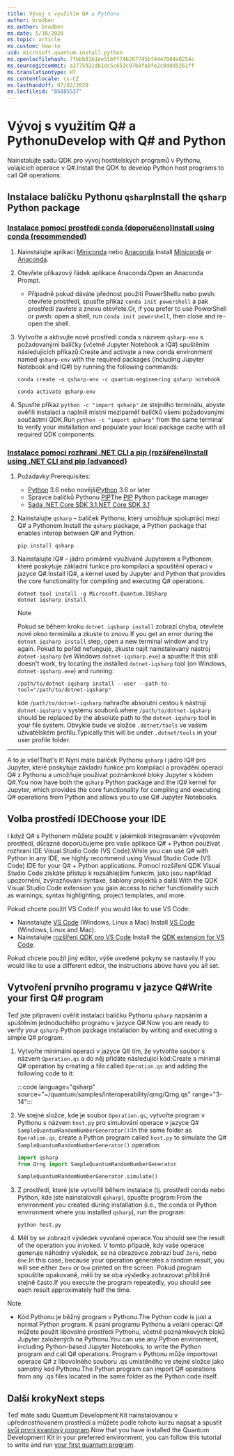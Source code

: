 ```yaml
---
title: Vývoj s využitím Q# a Pythonu
author: bradben
ms.author: bradben
ms.date: 5/30/2020
ms.topic: article
ms.custom: how-to
uid: microsoft.quantum.install.python
ms.openlocfilehash: 7fbbb81b1ee51bff74b287745bf4447004a0254c
ms.sourcegitcommit: a3775921db1dc5c653c97b8fa8fe2c0ddd5261ff
ms.translationtype: HT
ms.contentlocale: cs-CZ
ms.lasthandoff: 07/02/2020
ms.locfileid: "85885537"
---
```

# <a name="develop-with-q-and-python"></a><span data-ttu-id="b84f4-102">Vývoj s využitím Q# a Pythonu</span><span class="sxs-lookup"><span data-stu-id="b84f4-102">Develop with Q# and Python</span></span>

<span data-ttu-id="b84f4-103">Nainstalujte sadu QDK pro vývoj hostitelských programů v Pythonu, volajících operace v Q#.</span><span class="sxs-lookup"><span data-stu-id="b84f4-103">Install the QDK to develop Python host programs to call Q# operations.</span></span>

## <a name="install-the-qsharp-python-package"></a><span data-ttu-id="b84f4-104">Instalace balíčku Pythonu `qsharp`</span><span class="sxs-lookup"><span data-stu-id="b84f4-104">Install the `qsharp` Python package</span></span>

### <a name="install-using-conda-recommended"></a>[<span data-ttu-id="b84f4-105">Instalace pomocí prostředí conda (doporučeno)</span><span class="sxs-lookup"><span data-stu-id="b84f4-105">Install using conda (recommended)</span></span>](#tab/tabid-conda)

1. <span data-ttu-id="b84f4-106">Nainstalujte aplikaci [Miniconda](https://docs.conda.io/en/latest/miniconda.html) nebo [Anaconda](https://www.anaconda.com/products/individual#Downloads).</span><span class="sxs-lookup"><span data-stu-id="b84f4-106">Install [Miniconda](https://docs.conda.io/en/latest/miniconda.html) or [Anaconda](https://www.anaconda.com/products/individual#Downloads).</span></span>

1. <span data-ttu-id="b84f4-107">Otevřete příkazový řádek aplikace Anaconda.</span><span class="sxs-lookup"><span data-stu-id="b84f4-107">Open an Anaconda Prompt.</span></span>

   - <span data-ttu-id="b84f4-108">Případně pokud dáváte přednost použití PowerShellu nebo pwsh: otevřete prostředí, spusťte příkaz `conda init powershell` a pak prostředí zavřete a znovu otevřete.</span><span class="sxs-lookup"><span data-stu-id="b84f4-108">Or, if you prefer to use PowerShell or pwsh: open a shell, run `conda init powershell`, then close and re-open the shell.</span></span>

1. <span data-ttu-id="b84f4-109">Vytvořte a aktivujte nové prostředí conda s názvem `qsharp-env` s požadovanými balíčky (včetně Jupyter Notebook a IQ#) spuštěním následujících příkazů:</span><span class="sxs-lookup"><span data-stu-id="b84f4-109">Create and activate a new conda environment named `qsharp-env` with the required packages (including Jupyter Notebook and IQ#) by running the following commands:</span></span>

    ```
    conda create -n qsharp-env -c quantum-engineering qsharp notebook

    conda activate qsharp-env
    ```

1. <span data-ttu-id="b84f4-110">Spusťte příkaz `python -c "import qsharp"` ze stejného terminálu, abyste ověřili instalaci a naplnili místní mezipaměť balíčků všemi požadovanými součástmi QDK.</span><span class="sxs-lookup"><span data-stu-id="b84f4-110">Run `python -c "import qsharp"` from the same terminal to verify your installation and populate your local package cache with all required QDK components.</span></span>

### <a name="install-using-net-cli-and-pip-advanced"></a>[<span data-ttu-id="b84f4-111">Instalace pomocí rozhraní .NET CLI a pip (rozšířené)</span><span class="sxs-lookup"><span data-stu-id="b84f4-111">Install using .NET CLI and pip (advanced)</span></span>](#tab/tabid-dotnetcli)

1. <span data-ttu-id="b84f4-112">Požadavky:</span><span class="sxs-lookup"><span data-stu-id="b84f4-112">Prerequisites:</span></span>

    - <span data-ttu-id="b84f4-113">[Python](https://www.python.org/downloads/) 3.6 nebo novější</span><span class="sxs-lookup"><span data-stu-id="b84f4-113">[Python](https://www.python.org/downloads/) 3.6 or later</span></span>
    - <span data-ttu-id="b84f4-114">Správce balíčků Pythonu [PIP](https://pip.pypa.io/en/stable/installing)</span><span class="sxs-lookup"><span data-stu-id="b84f4-114">The [PIP](https://pip.pypa.io/en/stable/installing) Python package manager</span></span>
    - [<span data-ttu-id="b84f4-115">Sada .NET Core SDK 3.1</span><span class="sxs-lookup"><span data-stu-id="b84f4-115">.NET Core SDK 3.1</span></span>](https://dotnet.microsoft.com/download/dotnet-core/3.1)


1. <span data-ttu-id="b84f4-116">Nainstalujte `qsharp` – balíček Pythonu, který umožňuje spolupráci mezi Q# a Pythonem.</span><span class="sxs-lookup"><span data-stu-id="b84f4-116">Install the `qsharp` package, a Python package that enables interop between Q# and Python.</span></span>

    ```
    pip install qsharp
    ```

1. <span data-ttu-id="b84f4-117">Nainstalujte IQ# – jádro primárně využívané Jupyterem a Pythonem, které poskytuje základní funkce pro kompilaci a spouštění operací v jazyce Q#.</span><span class="sxs-lookup"><span data-stu-id="b84f4-117">Install IQ#, a kernel used by Jupyter and Python that provides the core functionality for compiling and executing Q# operations.</span></span>

    ```dotnetcli
    dotnet tool install -g Microsoft.Quantum.IQSharp
    dotnet iqsharp install
    ```

    > [!NOTE]
    > <span data-ttu-id="b84f4-118">Pokud se během kroku `dotnet iqsharp install` zobrazí chyba, otevřete nové okno terminálu a zkuste to znovu.</span><span class="sxs-lookup"><span data-stu-id="b84f4-118">If you get an error during the `dotnet iqsharp install` step, open a new terminal window and try again.</span></span>
    > <span data-ttu-id="b84f4-119">Pokud to pořád nefunguje, zkuste najít nainstalovaný nástroj `dotnet-iqsharp` (ve Windows `dotnet-iqsharp.exe`) a spusťte:</span><span class="sxs-lookup"><span data-stu-id="b84f4-119">If this still doesn't work, try locating the installed `dotnet-iqsharp` tool (on Windows, `dotnet-iqsharp.exe`) and running:</span></span>
    > ```
    > /path/to/dotnet-iqsharp install --user --path-to-tool="/path/to/dotnet-iqsharp"
    > ```
    > <span data-ttu-id="b84f4-120">kde `/path/to/dotnet-iqsharp` nahraďte absolutní cestou k nástroji `dotnet-iqsharp` v systému souborů.</span><span class="sxs-lookup"><span data-stu-id="b84f4-120">where `/path/to/dotnet-iqsharp` should be replaced by the absolute path to the `dotnet-iqsharp` tool in your file system.</span></span>
    > <span data-ttu-id="b84f4-121">Obvykle bude ve složce `.dotnet/tools` ve vašem uživatelském profilu.</span><span class="sxs-lookup"><span data-stu-id="b84f4-121">Typically this will be under `.dotnet/tools` in your user profile folder.</span></span>
    
***

<span data-ttu-id="b84f4-122">A to je vše!</span><span class="sxs-lookup"><span data-stu-id="b84f4-122">That's it!</span></span> <span data-ttu-id="b84f4-123">Nyní máte balíček Pythonu `qsharp` i jádro IQ# pro Jupyter, které poskytuje základní funkce pro kompilaci a provádění operací Q# z Pythonu a umožňuje používat poznámkové bloky Jupyter s kódem Q#.</span><span class="sxs-lookup"><span data-stu-id="b84f4-123">You now have both the `qsharp` Python package and the IQ# kernel for Jupyter, which provides the core functionality for compiling and executing Q# operations from Python and allows you to use Q# Jupyter Notebooks.</span></span>

## <a name="choose-your-ide"></a><span data-ttu-id="b84f4-124">Volba prostředí IDE</span><span class="sxs-lookup"><span data-stu-id="b84f4-124">Choose your IDE</span></span>

<span data-ttu-id="b84f4-125">I když Q# s Pythonem můžete použít v jakémkoli integrovaném vývojovém prostředí, důrazně doporučujeme pro vaše aplikace Q# + Python používat rozhraní IDE Visual Studio Code (VS Code).</span><span class="sxs-lookup"><span data-stu-id="b84f4-125">While you can use Q# with Python in any IDE, we highly recommend using Visual Studio Code (VS Code) IDE for your Q# + Python applications.</span></span> <span data-ttu-id="b84f4-126">Pomocí rozšíření QDK Visual Studio Code získáte přístup k rozsáhlejším funkcím, jako jsou například upozornění, zvýrazňování syntaxe, šablony projektů a další.</span><span class="sxs-lookup"><span data-stu-id="b84f4-126">With the QDK Visual Studio Code extension you gain access to richer functionality such as warnings, syntax highlighting, project templates, and more.</span></span>

<span data-ttu-id="b84f4-127">Pokud chcete použít VS Code:</span><span class="sxs-lookup"><span data-stu-id="b84f4-127">If you would like to use VS Code:</span></span>

- <span data-ttu-id="b84f4-128">Nainstalujte [VS Code](https://code.visualstudio.com/download) (Windows, Linux a Mac).</span><span class="sxs-lookup"><span data-stu-id="b84f4-128">Install [VS Code](https://code.visualstudio.com/download) (Windows, Linux and Mac).</span></span>
- <span data-ttu-id="b84f4-129">Nainstalujte [rozšíření QDK pro VS Code](https://marketplace.visualstudio.com/items?itemName=quantum.quantum-devkit-vscode).</span><span class="sxs-lookup"><span data-stu-id="b84f4-129">Install the [QDK extension for VS Code](https://marketplace.visualstudio.com/items?itemName=quantum.quantum-devkit-vscode).</span></span>

<span data-ttu-id="b84f4-130">Pokud chcete použít jiný editor, výše uvedené pokyny se nastavily.</span><span class="sxs-lookup"><span data-stu-id="b84f4-130">If you would like to use a different editor, the instructions above have you all set.</span></span>

## <a name="write-your-first-q-program"></a><span data-ttu-id="b84f4-131">Vytvoření prvního programu v jazyce Q#</span><span class="sxs-lookup"><span data-stu-id="b84f4-131">Write your first Q# program</span></span>

<span data-ttu-id="b84f4-132">Teď jste připravení ověřit instalaci balíčku Pythonu `qsharp` napsáním a spuštěním jednoduchého programu v jazyce Q#.</span><span class="sxs-lookup"><span data-stu-id="b84f4-132">Now you are ready to verify your `qsharp` Python package installation by writing and executing a simple Q# program.</span></span>

1. <span data-ttu-id="b84f4-133">Vytvořte minimální operaci v jazyce Q# tím, že vytvoříte soubor s názvem `Operation.qs` a do něj přidáte následující kód:</span><span class="sxs-lookup"><span data-stu-id="b84f4-133">Create a minimal Q# operation by creating a file called `Operation.qs` and adding the following code to it:</span></span>

    :::code language="qsharp" source="~/quantum/samples/interoperability/qrng/Qrng.qs" range="3-14":::

1. <span data-ttu-id="b84f4-134">Ve stejné složce, kde je soubor `Operation.qs`, vytvořte program v Pythonu s názvem `host.py` pro simulování operace v jazyce Q# `SampleQuantumRandomNumberGenerator()`:</span><span class="sxs-lookup"><span data-stu-id="b84f4-134">In the same folder as `Operation.qs`, create a Python program called `host.py` to simulate the Q# `SampleQuantumRandomNumberGenerator()` operation:</span></span>

    ```python
    import qsharp
    from Qrng import SampleQuantumRandomNumberGenerator

    SampleQuantumRandomNumberGenerator.simulate()
    ```

1. <span data-ttu-id="b84f4-135">Z prostředí, které jste vytvořili během instalace (tj. prostředí conda nebo Python, kde jste nainstalovali `qsharp`), spusťte program:</span><span class="sxs-lookup"><span data-stu-id="b84f4-135">From the environment you created during installation (i.e., the conda or Python environment where you installed `qsharp`), run the program:</span></span>

    ```
    python host.py
    ```

1. <span data-ttu-id="b84f4-136">Měl by se zobrazit výsledek vyvolané operace.</span><span class="sxs-lookup"><span data-stu-id="b84f4-136">You should see the result of the operation you invoked.</span></span> <span data-ttu-id="b84f4-137">V tomto případě, kdy vaše operace generuje náhodný výsledek, se na obrazovce zobrazí buď `Zero`, nebo `One`.</span><span class="sxs-lookup"><span data-stu-id="b84f4-137">In this case, because your operation generates a random result, you will see either `Zero` or `One` printed on the screen.</span></span> <span data-ttu-id="b84f4-138">Pokud program spouštíte opakovaně, měli by se oba výsledky zobrazovat přibližně stejně často.</span><span class="sxs-lookup"><span data-stu-id="b84f4-138">If you execute the program repeatedly, you should see each result approximately half the time.</span></span>

> [!NOTE]
> * <span data-ttu-id="b84f4-139">Kód Pythonu je běžný program v Pythonu.</span><span class="sxs-lookup"><span data-stu-id="b84f4-139">The Python code is just a normal Python program.</span></span> <span data-ttu-id="b84f4-140">K psaní programu Pythonu a volání operací Q# můžete použít libovolné prostředí Pythonu, včetně poznámkových bloků Jupyter založených na Pythonu.</span><span class="sxs-lookup"><span data-stu-id="b84f4-140">You can use any Python environment, including Python-based Jupyter Notebooks, to write the Python program and call Q# operations.</span></span> <span data-ttu-id="b84f4-141">Program v Pythonu může importovat operace Q# z libovolného souboru .qs umístěného ve stejné složce jako samotný kód Pythonu.</span><span class="sxs-lookup"><span data-stu-id="b84f4-141">The Python program can import Q# operations from any .qs files located in the same folder as the Python code itself.</span></span>

## <a name="next-steps"></a><span data-ttu-id="b84f4-142">Další kroky</span><span class="sxs-lookup"><span data-stu-id="b84f4-142">Next steps</span></span>

<span data-ttu-id="b84f4-143">Teď máte sadu Quantum Development Kit nainstalovanou v upřednostňovaném prostředí a můžete podle tohoto kurzu napsat a spustit [svůj první kvantový program](xref:microsoft.quantum.quickstarts.qrng).</span><span class="sxs-lookup"><span data-stu-id="b84f4-143">Now that you have installed the Quantum Development Kit in your preferred environment, you can follow this tutorial to write and run [your first quantum program](xref:microsoft.quantum.quickstarts.qrng).</span></span>

